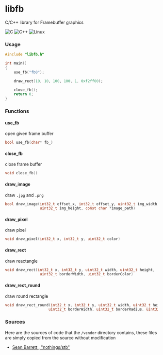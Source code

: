# libfb 
C/C++ library for Framebuffer graphics

![C](https://img.shields.io/badge/c-%2300599C.svg?style=for-the-badge&logo=c&logoColor=white)
![C++](https://img.shields.io/badge/c++-%2300599C.svg?style=for-the-badge&logo=c%2B%2B&logoColor=white)
![Linux](https://img.shields.io/badge/Linux-FCC624?style=for-the-badge&logo=linux&logoColor=black)

### Usage

```c
#include "libfb.h"

int main()
{
    use_fb("fb0");

    draw_rect(10, 10, 100, 100, 1, 0xf2ff00);

    close_fb();
    return 0;
}
```

### Functions

#### use_fb
open given frame buffer

```c
bool use_fb(char* fb_)
```

#### close_fb
close frame buffer
```c
void close_fb()
```

#### draw_image
draw `.jpg` and `.png`
```c
bool draw_image(int32_t offset_x, int32_t offset_y, uint32_t img_width,  
                uint32_t img_height, const char *image_path)
```

#### draw_pixel
draw pixel
```c
void draw_pixel(int32_t x, int32_t y, uint32_t color)
```

#### draw_rect
draw reactangle
```c
void draw_rect(int32_t x, int32_t y, uint32_t width, uint32_t height,
                uint32_t borderWidth, uint32_t borderColor)

```

#### draw_rect_round
draw round rectangle
```c
void draw_rect_round(int32_t x, int32_t y, uint32_t width, uint32_t height, 
                    uint32_t borderWidth, uint32_t borderRadius, uint32_t borderColor)

```

### Sources
Here are the sources of code that the `/vendor` directory contains, these files are simply copied from the source without modification
- [ Sean Barrett , "nothings/stb"](https://github.com/nothings/stb)
